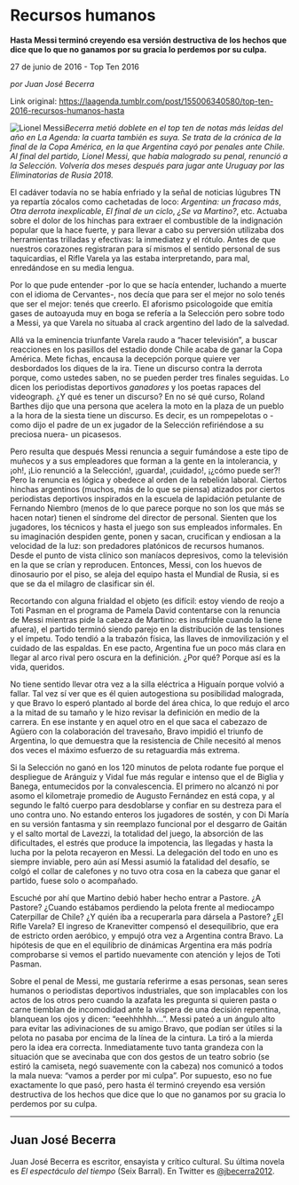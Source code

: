 # Recursos humanos

**Hasta Messi terminó creyendo esa versión destructiva de los hechos que dice que lo que no ganamos por su gracia lo perdemos por su culpa.**

27 de junio de 2016 - Top Ten 2016

_por Juan José Becerra_

Link original: https://laagenda.tumblr.com/post/155006340580/top-ten-2016-recursos-humanos-hasta

![Lionel Messi](https://64.media.tumblr.com/0db38cbe46748b92bbe047df9be6d6a6/tumblr_inline_pk0wt3kc9b1t6q87u_500.jpg)*Becerra metió doblete en el top ten de notas más leídas del año en La Agenda: la cuarta también es suya. Se trata de la crónica de la final de la Copa América, en la que Argentina cayó por penales ante Chile. Al final del partido, Lionel Messi, que había malogrado su penal, renunció a la Selección. Volvería dos meses después para jugar ante Uruguay por las Eliminatorias de Rusia 2018.*

El cadáver todavía no se había enfriado y la señal de noticias lúgubres TN ya repartía zócalos como cachetadas de loco: *Argentina: un fracaso más*, *Otra derrota inexplicable*, *El final de un ciclo*, *¿Se va Martino?*, etc. Actuaba sobre el dolor de los hinchas para extraer el combustible de la indignación popular que la hace fuerte, y para llevar a cabo su perversión utilizaba dos herramientas trilladas y efectivas: la inmediatez y el rótulo. Antes de que nuestros corazones registraran para sí mismos el sentido personal de sus taquicardias, el Rifle Varela ya las estaba interpretando, para mal, enredándose en su media lengua.

Por lo que pude entender -por lo que se hacía entender, luchando a muerte con el idioma de Cervantes-, nos decía que para ser el mejor no solo tenés que ser el mejor: tenés que creerlo. El aforismo psicologoide que emitía gases de autoayuda muy en boga se refería a la Selección pero sobre todo a Messi, ya que Varela no situaba al crack argentino del lado de la salvedad.

Allá va la eminencia triunfante Varela raudo a “hacer televisión”, a buscar reacciones en los pasillos del estadio donde Chile acaba de ganar la Copa América. Mete fichas, encausa la decepción porque quiere ver desbordados los diques de la ira. Tiene un discurso contra la derrota porque, como ustedes saben, no se pueden perder tres finales seguidas. Lo dicen los periodistas deportivos *ganadores* y los poetas rapaces del videograph. ¿Y qué es tener un discurso? En no sé qué curso, Roland Barthes dijo que una persona que acelera la moto en la plaza de un pueblo a la hora de la siesta tiene un discurso. Es decir, es un rompepelotas o -como dijo el padre de un ex jugador de la Selección refiriéndose a su preciosa nuera- un picasesos.

Pero resulta que después Messi renuncia a seguir fumándose a este tipo de muñecos y a sus empleadores que forman a la gente en la intolerancia, y ¡oh!, ¡Lio renunció a la Selección!, ¡guarda!, ¡cuidado!, ¡¿cómo puede ser?! Pero la renuncia es lógica y obedece al orden de la rebelión laboral. Ciertos hinchas argentinos (muchos, más de lo que se piensa) atizados por ciertos periodistas deportivos inspirados en la escuela de lapidación petulante de Fernando Niembro (menos de lo que parece porque no son los que más se hacen notar) tienen el síndrome del director de personal. Sienten que los jugadores, los técnicos y hasta el juego son sus empleados informales. En su imaginación despiden gente, ponen y sacan, crucifican y endiosan a la velocidad de la luz: son predadores platónicos de recursos humanos. Desde el punto de vista clínico son maníacos depresivos, como la televisión en la que se crían y reproducen. Entonces, Messi, con los huevos de dinosaurio por el piso, se aleja del equipo hasta el Mundial de Rusia, si es que se da el milagro de clasificar sin él.

Recortando con alguna frialdad el objeto (es difícil: estoy viendo de reojo a Toti Pasman en el programa de Pamela David contentarse con la renuncia de Messi mientras pide la cabeza de Martino: es insufrible cuando la tiene afuera), el partido terminó siendo parejo en la distribución de las tensiones y el ímpetu. Todo tendió a la trabazón física, las llaves de inmovilización y el cuidado de las espaldas. En ese pacto, Argentina fue un poco más clara en llegar al arco rival pero oscura en la definición. ¿Por qué? Porque así es la vida, queridos.

No tiene sentido llevar otra vez a la silla eléctrica a Higuaín porque volvió a fallar. Tal vez sí ver que es él quien autogestiona su posibilidad malograda, y que Bravo lo esperó plantado al borde del área chica, lo que redujo el arco a la mitad de su tamaño y le hizo revisar la definición en medio de la carrera. En ese instante y en aquel otro en el que saca el cabezazo de Agüero con la colaboración del travesaño, Bravo impidió el triunfo de Argentina, lo que demuestra que la resistencia de Chile necesitó al menos dos veces el máximo esfuerzo de su retaguardia más extrema.

Si la Selección no ganó en los 120 minutos de pelota rodante fue porque el despliegue de Aránguiz y Vidal fue más regular e intenso que el de Biglia y Banega, entumecidos por la convalescencia. El primero no alcanzó ni por asomo el kilometraje promedio de Augusto Fernández en está copa, y al segundo le faltó cuerpo para desdoblarse y confiar en su destreza para el uno contra uno. No estando enteros los jugadores de sostén, y con Di María en su versión fantasma y sin reemplazo funcional por el desgarro de Gaitán y el salto mortal de Lavezzi, la totalidad del juego, la absorción de las dificultades, el estrés que produce la impotencia, las llegadas y hasta la lucha por la pelota recayeron en Messi. La delegación del todo en uno es siempre inviable, pero aún así Messi asumió la fatalidad del desafío, se colgó el collar de calefones y no tuvo otra cosa en la cabeza que ganar el partido, fuese solo o acompañado.

Escuché por ahí que Martino debió haber hecho entrar a Pastore. ¿A Pastore? ¿Cuando estábamos perdiendo la pelota frente al mediocampo Caterpillar de Chile? ¿Y quién iba a recuperarla para dársela a Pastore? ¿El Rifle Varela? El ingreso de Kranevitter compensó el desequilibrio, que era de estricto orden aeróbico, y empujó otra vez a Argentina contra Bravo. La hipótesis de que en el equilibrio de dinámicas Argentina era más podría comprobarse si vemos el partido nuevamente con atención y lejos de Toti Pasman.

Sobre el penal de Messi, me gustaría referirme a esas personas, sean seres humanos o periodistas deportivos industriales, que son implacables con los actos de los otros pero cuando la azafata les pregunta si quieren pasta o carne tiemblan de incomodidad ante la víspera de una decisión repentina, blanquean los ojos y dicen: “eeehhhhhh…”. Messi pateó a un ángulo alto para evitar las adivinaciones de su amigo Bravo, que podían ser útiles si la pelota no pasaba por encima de la línea de la cintura. La tiró a la mierda pero la idea era correcta. Inmediatamente tuvo tanta grandeza con la situación que se avecinaba que con dos gestos de un teatro sobrio (se estiró la camiseta, negó suavemente con la cabeza) nos comunicó a todos la mala nueva: “vamos a perder por mi culpa”. Por supuesto, eso no fue exactamente lo que pasó, pero hasta él terminó creyendo esa versión destructiva de los hechos que dice que lo que no ganamos por su gracia lo perdemos por su culpa.

  




---

 Juan José Becerra
------------------

 Juan José Becerra es escritor, ensayista y crítico cultural. Su última novela es *El espectáculo del tiempo* (Seix Barral). En Twitter es [@jbecerra2012](https://twitter.com/jbecerra2012). 

